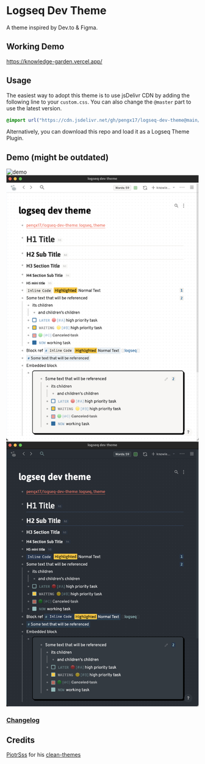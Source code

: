 # Logseq Dev Theme

A theme inspired by Dev.to & Figma.

## Working Demo

https://knowledge-garden.vercel.app/

## Usage

The easiest way to adopt this theme is to use jsDelivr CDN by adding the following line to your `custom.css`. You can also change the `@master` part to use the latest version.

```css
@import url("https://cdn.jsdelivr.net/gh/pengx17/logseq-dev-theme@main/custom.css");
```

Alternatively, you can download this repo and load it as a Logseq Theme Plugin.

## Demo (might be outdated)

![demo](./demo-video.gif)
![](./light.png)
![](./dark.png)

### [Changelog](./CHANGELOG.md)

## Credits

[PiotrSss](https://github.com/PiotrSss) for his [clean-themes](https://github.com/PiotrSss/logseq-clean-themes)
